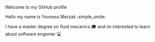 
Welcome to my GitHub profile  

Hello my name is Youness Merzak  :simple_smile:


I have a master degree on fluid mecanics :mortar_board:  and im interested to learn about software engenier :computer: 
